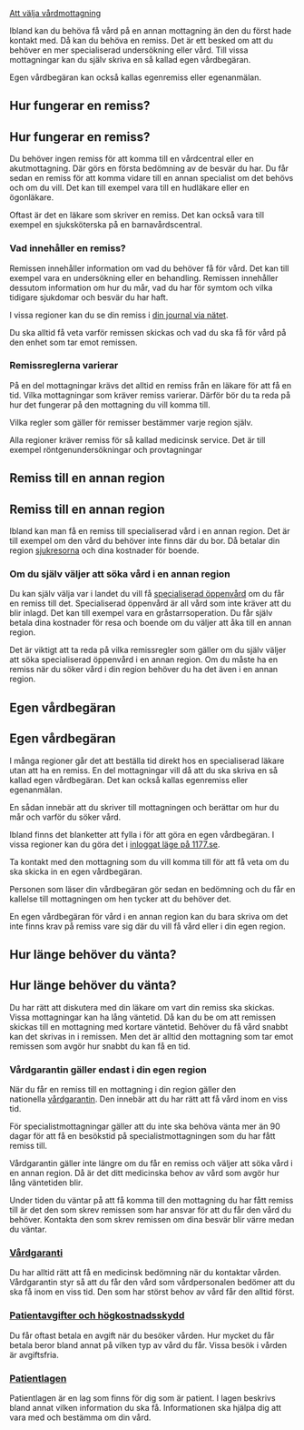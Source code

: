 [Att välja vårdmottagning](https://www.1177.se/sa-fungerar-varden/att-valja-vardmottagning/)

Ibland kan du behöva få vård på en annan mottagning än den du först hade kontakt med. Då kan du behöva en remiss. Det är ett besked om att du behöver en mer specialiserad undersökning eller vård. Till vissa mottagningar kan du själv skriva en så kallad egen vårdbegäran.

Egen vårdbegäran kan också kallas egenremiss eller egenanmälan.

Hur fungerar en remiss?
-----------------------

Hur fungerar en remiss?
-----------------------

Du behöver ingen remiss för att komma till en vårdcentral eller en akutmottagning. Där görs en första bedömning av de besvär du har. Du får sedan en remiss för att komma vidare till en annan specialist om det behövs och om du vill. Det kan till exempel vara till en hudläkare eller en ögonläkare.

Oftast är det en läkare som skriver en remiss. Det kan också vara till exempel en sjuksköterska på en barnavårdscentral.

### Vad innehåller en remiss?

Remissen innehåller information om vad du behöver få för vård. Det kan till exempel vara en undersökning eller en behandling. Remissen innehåller dessutom information om hur du mår, vad du har för symtom och vilka tidigare sjukdomar och besvär du har haft.

I vissa regioner kan du se din remiss i [din journal via nätet](https://www.1177.se/om-1177/nar-du-loggar-in-pa-1177.se/det-har-kan-du-gora-nar-du-loggat-in/las-din-journal/las-din-journal-via-natet/).

Du ska alltid få veta varför remissen skickas och vad du ska få för vård på den enhet som tar emot remissen.

### Remissreglerna varierar

På en del mottagningar krävs det alltid en remiss från en läkare för att få en tid. Vilka mottagningar som kräver remiss varierar. Därför bör du ta reda på hur det fungerar på den mottagning du vill komma till.

Vilka regler som gäller för remisser bestämmer varje region själv.

Alla regioner kräver remiss för så kallad medicinsk service. Det är till exempel röntgenundersökningar och provtagningar

Remiss till en annan region
---------------------------

Remiss till en annan region
---------------------------

Ibland kan man få en remiss till specialiserad vård i en annan region. Det är till exempel om den vård du behöver inte finns där du bor. Då betalar din region [sjukresorna](https://www.1177.se/sa-fungerar-varden/sjukresor-och-fardtjanst/sjukresor/) och dina kostnader för boende.

### Om du själv väljer att söka vård i en annan region

Du kan själv välja var i landet du vill få [specialiserad öppenvård](https://www.1177.se/sa-fungerar-varden/att-valja-vardmottagning/valja-vardmottagning/#section-17666) om du får en remiss till det. Specialiserad öppenvård är all vård som inte kräver att du blir inlagd. Det kan till exempel vara en gråstarrsoperation. Du får själv betala dina kostnader för resa och boende om du väljer att åka till en annan region.

Det är viktigt att ta reda på vilka remissregler som gäller om du själv väljer att söka specialiserad öppenvård i en annan region. Om du måste ha en remiss när du söker vård i din region behöver du ha det även i en annan region. 

Egen vårdbegäran
----------------

Egen vårdbegäran
----------------

I många regioner går det att beställa tid direkt hos en specialiserad läkare utan att ha en remiss. En del mottagningar vill då att du ska skriva en så kallad egen vårdbegäran. Det kan också kallas egenremiss eller egenanmälan.

En sådan innebär att du skriver till mottagningen och berättar om hur du mår och varför du söker vård.

Ibland finns det blanketter att fylla i för att göra en egen vårdbegäran. I vissa regioner kan du göra det i [inloggat läge på 1177.se](https://www.1177.se/om-1177/nar-du-loggar-in-pa-1177.se/det-har-kan-du-gora-nar-du-loggat-in/).

Ta kontakt med den mottagning som du vill komma till för att få veta om du ska skicka in en egen vårdbegäran.

Personen som läser din vårdbegäran gör sedan en bedömning och du får en kallelse till mottagningen om hen tycker att du behöver det.

En egen vårdbegäran för vård i en annan region kan du bara skriva om det inte finns krav på remiss vare sig där du vill få vård eller i din egen region.

Hur länge behöver du vänta?
---------------------------

Hur länge behöver du vänta?
---------------------------

Du har rätt att diskutera med din läkare om vart din remiss ska skickas. Vissa mottagningar kan ha lång väntetid. Då kan du be om att remissen skickas till en mottagning med kortare väntetid. Behöver du få vård snabbt kan det skrivas in i remissen. Men det är alltid den mottagning som tar emot remissen som avgör hur snabbt du kan få en tid.

### Vårdgarantin gäller endast i din egen region

När du får en remiss till en mottagning i din region gäller den nationella [vårdgarantin](https://www.1177.se/sa-fungerar-varden/lagar-och-bestammelser/vardgaranti/). Den innebär att du har rätt att få vård inom en viss tid.

För specialistmottagningar gäller att du inte ska behöva vänta mer än 90 dagar för att få en besökstid på specialistmottagningen som du har fått remiss till.

Vårdgarantin gäller inte längre om du får en remiss och väljer att söka vård i en annan region. Då är det ditt medicinska behov av vård som avgör hur lång väntetiden blir.

Under tiden du väntar på att få komma till den mottagning du har fått remiss till är det den som skrev remissen som har ansvar för att du får den vård du behöver. Kontakta den som skrev remissen om dina besvär blir värre medan du väntar.

### [Vårdgaranti](https://www.1177.se/sa-fungerar-varden/lagar-och-bestammelser/vardgaranti/)

Du har alltid rätt att få en medicinsk bedömning när du kontaktar vården. Vårdgarantin styr så att du får den vård som vårdpersonalen bedömer att du ska få inom en viss tid. Den som har störst behov av vård får den alltid först.

### [Patientavgifter och högkostnadsskydd](https://www.1177.se/sa-fungerar-varden/kostnader-och-ersattningar/patientavgifter/)

Du får oftast betala en avgift när du besöker vården. Hur mycket du får betala beror bland annat på vilken typ av vård du får. Vissa besök i vården är avgiftsfria.

### [Patientlagen](https://www.1177.se/sa-fungerar-varden/var-med-och-bestam-om-din-vard/patientlagen/)

Patientlagen är en lag som finns för dig som är patient. I lagen beskrivs bland annat vilken information du ska få. Informationen ska hjälpa dig att vara med och bestämma om din vård.